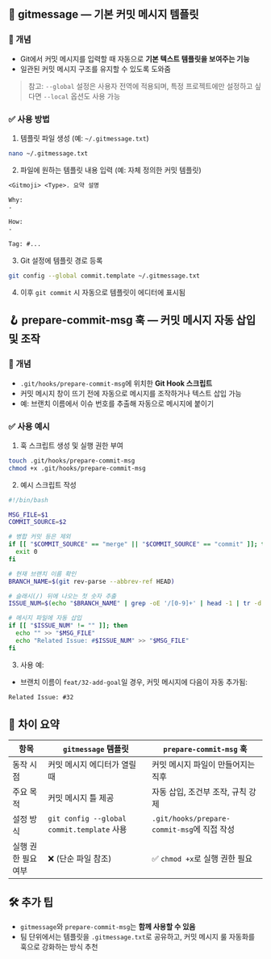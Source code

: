 ## 🧾 gitmessage — 기본 커밋 메시지 템플릿

### 📌 개념

- Git에서 커밋 메시지를 입력할 때 자동으로 **기본 텍스트 템플릿을 보여주는 기능**
- 일관된 커밋 메시지 구조를 유지할 수 있도록 도와줌

> 참고: `--global` 설정은 사용자 전역에 적용되며, 특정 프로젝트에만 설정하고 싶다면 `--local` 옵션도 사용 가능


### ✅ 사용 방법

1. 템플릿 파일 생성 (예: `~/.gitmessage.txt`)

```bash
nano ~/.gitmessage.txt
```

2. 파일에 원하는 템플릿 내용 입력 (예: 자체 정의한 커밋 템플릿)

```txt
<Gitmoji> <Type>. 요약 설명

Why:
-

How:
-

Tag: #...
```

3. Git 설정에 템플릿 경로 등록

```bash
git config --global commit.template ~/.gitmessage.txt
```

4. 이후 `git commit` 시 자동으로 템플릿이 에디터에 표시됨


## 🪝 prepare-commit-msg 훅 — 커밋 메시지 자동 삽입 및 조작

### 📌 개념

- `.git/hooks/prepare-commit-msg`에 위치한 **Git Hook 스크립트**
- 커밋 메시지 창이 뜨기 전에 자동으로 메시지를 조작하거나 텍스트 삽입 가능
- 예: 브랜치 이름에서 이슈 번호를 추출해 자동으로 메시지에 붙이기


### ✅ 사용 예시

1. 훅 스크립트 생성 및 실행 권한 부여

```bash
touch .git/hooks/prepare-commit-msg
chmod +x .git/hooks/prepare-commit-msg
```

2. 예시 스크립트 작성

```bash
#!/bin/bash

MSG_FILE=$1
COMMIT_SOURCE=$2

# 병합 커밋 등은 제외
if [[ "$COMMIT_SOURCE" == "merge" || "$COMMIT_SOURCE" == "commit" ]]; then
  exit 0
fi

# 현재 브랜치 이름 확인
BRANCH_NAME=$(git rev-parse --abbrev-ref HEAD)

# 슬래시(/) 뒤에 나오는 첫 숫자 추출
ISSUE_NUM=$(echo "$BRANCH_NAME" | grep -oE '/[0-9]+' | head -1 | tr -d '/')

# 메시지 파일에 자동 삽입
if [[ "$ISSUE_NUM" != "" ]]; then
  echo "" >> "$MSG_FILE"
  echo "Related Issue: #$ISSUE_NUM" >> "$MSG_FILE"
fi
```

3. 사용 예:

- 브랜치 이름이 `feat/32-add-goal`일 경우, 커밋 메시지에 다음이 자동 추가됨:

```txt
Related Issue: #32
```


## 🔄 차이 요약

| 항목 | `gitmessage` 템플릿 | `prepare-commit-msg` 훅 |
|------|---------------------|--------------------------|
| 동작 시점 | 커밋 메시지 에디터가 열릴 때 | 커밋 메시지 파일이 만들어지는 직후 |
| 주요 목적 | 커밋 메시지 틀 제공 | 자동 삽입, 조건부 조작, 규칙 강제 |
| 설정 방식 | `git config --global commit.template` 사용 | `.git/hooks/prepare-commit-msg`에 직접 작성 |
| 실행 권한 필요 여부 | ❌ (단순 파일 참조) | ✅ `chmod +x`로 실행 권한 필요 |


## 🛠️ 추가 팁

- `gitmessage`와 `prepare-commit-msg`는 **함께 사용할 수 있음**
- 팀 단위에서는 템플릿을 `.gitmessage.txt`로 공유하고, 커밋 메시지 룰 자동화를 훅으로 강화하는 방식 추천